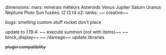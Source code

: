 dimensions:
	mars:
		minerais
		météors
	Asteroids
	Venus
	Jupiter
	Saturn
	Uranus
	Neptune
	Pluto
	Sun
fusées:
	t2
	t3
	t4
o2:
	tanks:
~~		creative~~

bugs:
	smelting custom stuff
	rocket don't place

update to 1.19.4:
~~	execute summon (not with items)~~
~~	block_display~~
~~	/damage~~
	update libraries

~~plugin compatibility~~

